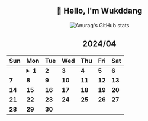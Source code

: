 <div align="center">

## 🙌 Hello, I'm Wukddang

![Anurag's GitHub stats](https://github-readme-stats.vercel.app/api?username=wukdddang&show_icons=true&theme=radical)


<!--CALENDAR-START-->
## 2024/04

| Sun | Mon | Tue | Wed | Thu | Fri | Sat |
| --- | --- | --- | --- | --- | --- | --- |
|     | <details><summary>**1**</summary>React: 딥다이브 p.322-327 / 패캠 MFA: 53강</details> | **2** | **3** | **4** | **5** | **6** |
| **7** | **8** | **9** | **10** | **11** | **12** | **13** |
| **14** | **15** | **16** | **17** | **18** | **19** | **20** |
| **21** | **22** | **23** | **24** | **25** | **26** | **27** |
| **28** | **29** | **30** |

<!--CALENDAR-END-->
